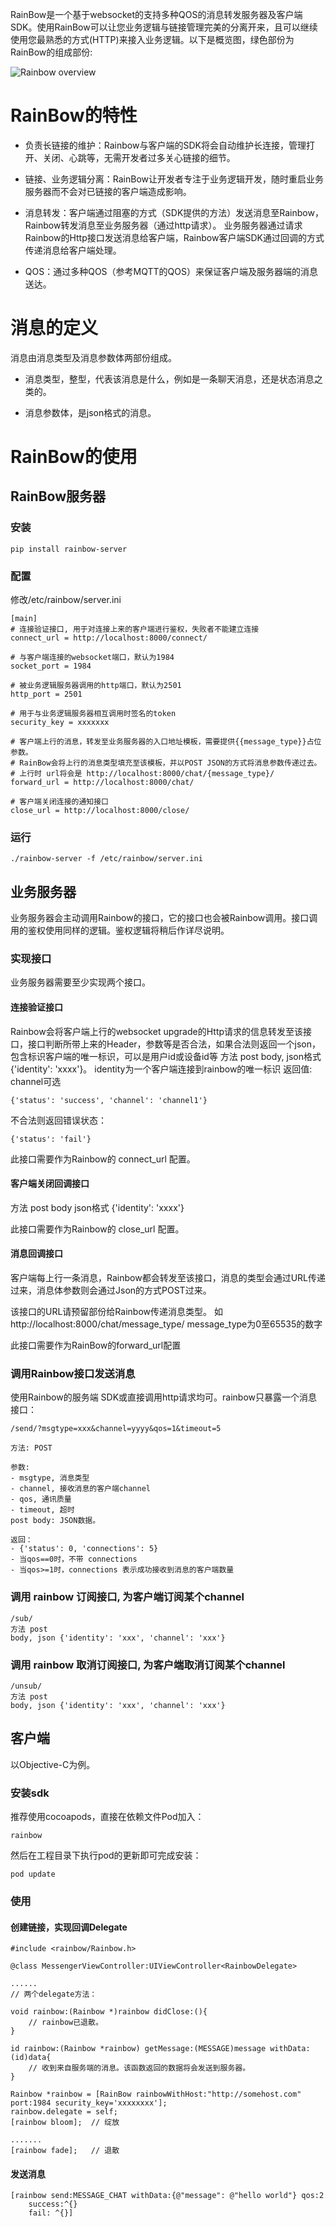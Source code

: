
RainBow是一个基于websocket的支持多种QOS的消息转发服务器及客户端SDK。使用RainBow可以让您业务逻辑与链接管理完美的分离开来，且可以继续使用您最熟悉的方式(HTTP)来接入业务逻辑。以下是概览图，绿色部份为RainBow的组成部份:

![Rainbow overview](overview.png "Rainbow overview")

RainBow的特性
====

- 负责长链接的维护：Rainbow与客户端的SDK将会自动维护长连接，管理打开、关闭、心跳等，无需开发者过多关心链接的细节。

- 链接、业务逻辑分离：RainBow让开发者专注于业务逻辑开发，随时重启业务服务器而不会对已链接的客户端造成影响。

- 消息转发：客户端通过阻塞的方式（SDK提供的方法）发送消息至Rainbow，Rainbow转发消息至业务服务器（通过http请求）。
业务服务器通过请求Rainbow的Http接口发送消息给客户端，Rainbow客户端SDK通过回调的方式传递消息给客户端处理。

- QOS：通过多种QOS（参考MQTT的QOS）来保证客户端及服务器端的消息送达。

消息的定义
===
消息由消息类型及消息参数体两部份组成。

- 消息类型，整型，代表该消息是什么，例如是一条聊天消息，还是状态消息之类的。

- 消息参数体，是json格式的消息。


RainBow的使用
====

RainBow服务器
----

### 安装

 	pip install rainbow-server

### 配置
修改/etc/rainbow/server.ini

	[main]
	# 连接验证接口, 用于对连接上来的客户端进行鉴权，失败者不能建立连接
	connect_url = http://localhost:8000/connect/
	
	# 与客户端连接的websocket端口，默认为1984
	socket_port = 1984  
	
	# 被业务逻辑服务器调用的http端口，默认为2501
	http_port = 2501  
	
	# 用于与业务逻辑服务器相互调用时签名的token
	security_key = xxxxxxx 
	
	# 客户端上行的消息，转发至业务服务器的入口地址模板，需要提供{{message_type}}占位参数。
	# RainBow会将上行的消息类型填充至该模板，并以POST JSON的方式将消息参数传递过去。
	# 上行时 url将会是 http://localhost:8000/chat/{message_type}/
	forward_url = http://localhost:8000/chat/

	# 客户端关闭连接的通知接口
	close_url = http://localhost:8000/close/


### 运行
	./rainbow-server -f /etc/rainbow/server.ini
	
业务服务器
---

业务服务器会主动调用Rainbow的接口，它的接口也会被Rainbow调用。接口调用的鉴权使用同样的逻辑。鉴权逻辑将稍后作详尽说明。

### 实现接口

业务服务器需要至少实现两个接口。

#### 连接验证接口
Rainbow会将客户端上行的websocket upgrade的Http请求的信息转发至该接口，接口判断所带上来的Header，参数等是否合法，如果合法则返回一个json，包含标识客户端的唯一标识，可以是用户id或设备id等
方法 post
body, json格式 {'identity': 'xxxx'}。 identity为一个客户端连接到rainbow的唯一标识
返回值:
	channel可选

	{'status': 'success', 'channel': 'channel1'}
	
不合法则返回错误状态：

	{'status': 'fail'}

此接口需要作为Rainbow的 connect_url 配置。


#### 客户端关闭回调接口
方法 post 
body json格式 {'identity': 'xxxx'}

此接口需要作为Rainbow的 close_url 配置。

#### 消息回调接口

客户端每上行一条消息，Rainbow都会转发至该接口，消息的类型会通过URL传递过来，消息体参数则会通过Json的方式POST过来。

该接口的URL请预留部份给Rainbow传递消息类型。 如 http://localhost:8000/chat/message_type/ message_type为0至65535的数字

此接口需要作为RainBow的forward_url配置

### 调用Rainbow接口发送消息
	
使用Rainbow的服务端 SDK或直接调用http请求均可。rainbow只暴露一个消息接口：

	/send/?msgtype=xxx&channel=yyyy&qos=1&timeout=5

	方法: POST

	参数: 
	- msgtype, 消息类型
	- channel, 接收消息的客户端channel
	- qos, 通讯质量
	- timeout, 超时
	post body: JSON数据。
	
	返回：
	- {'status': 0, 'connections': 5}
	- 当qos==0时，不带 connections
	- 当qos>=1时，connections 表示成功接收到消息的客户端数量

### 调用 rainbow 订阅接口, 为客户端订阅某个channel
	/sub/
	方法 post
	body, json {'identity': 'xxx', 'channel': 'xxx'}

### 调用 rainbow 取消订阅接口, 为客户端取消订阅某个channel
	/unsub/
	方法 post
	body, json {'identity': 'xxx', 'channel': 'xxx'}


客户端
---

以Objective-C为例。

### 安装sdk

推荐使用cocoapods，直接在依赖文件Pod加入：

	rainbow
	
然后在工程目录下执行pod的更新即可完成安装：

	pod update
	
### 使用

#### 创建链接，实现回调Delegate
	
	#include <rainbow/Rainbow.h>
	
	@class MessengerViewController:UIViewController<RainbowDelegate>
	
	......
	// 两个delegate方法：
	
	void rainbow:(Rainbow *)rainbow didClose:(){
		// rainbow已退散。
	}
	
	id rainbow:(Rainbow *rainbow) getMessage:(MESSAGE)message withData:(id)data{
		// 收到来自服务端的消息。该函数返回的数据将会发送到服务器。
	}
	
	Rainbow *rainbow = [RainBow rainbowWithHost:"http://somehost.com" port:1984 security_key='xxxxxxxx'];
	rainbow.delegate = self;
	[rainbow bloom];  // 绽放
	
	.......
	[rainbow fade];   // 退散
	
#### 发送消息
	
	[rainbow send:MESSAGE_CHAT withData:{@"message": @"hello world"} qos:2 
		success:^{} 
		fail: ^{}]
 